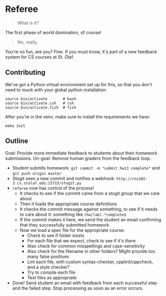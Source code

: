 # Referee

> What is it?

The first phase of world domination, of course!

> No, really.

You're no fun, are you? Fine. If you must know, it's part of a new feedback system for CS courses at St. Olaf.

## Contributing

We've got a Python virtual environment set up for this, so that you don't need to muck with your global python installation:

    source bin/activate       # bash
    source bin/activate.csh   # csh
    source bin/activate.fish  # fish

After you're in the venv, make sure to install the requirements we have:

    make init


## Outline

Goal: Provide more immediate feedback to students about their homework submissions.
Un-goal: Remove human graders from the feedback loop.

- Student submits homework: `git commit -m "submit hw13 complete"` and `git push origin master`
- Stogit sees a new commit and notifies a webhook: `http://rns202-3.cs.stolaf.edu:15715/stogit.py`
- `referee` now has control of the process!
  - It checks to see if the commit came from a stogit group that we care about
  - Then it loads the appropriate course definitions
  - It checks the commit message against something, to see if it needs to care about it: something like `(hw|lab).*complete$`
  - If the commit makes it here, we send the student an email confirming that they successfully submitted homework
  - Now we load a spec file for the appropriate course:
    - Check to see if folder exists
    - For each file that we expect, check to see if it's there
    - Also check for common misspellings and case-sensitivity
    - Also check for the filename in other folders? Might provide too many false positives
    - Lint each file, with custom syntax-checker, cpplint/cppcheck, and a style checker?
    - Try to compile each file
    - Test files as appropriate
- Done! Send student an email with feedback from each successful step and the failed step. Stop processing as soon as an error occurs.
